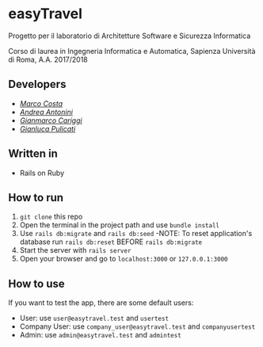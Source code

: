 # easyTravel
Progetto per il laboratorio di Architetture Software e Sicurezza Informatica

Corso di laurea in Ingegneria Informatica e Automatica, Sapienza Università di Roma, A.A. 2017/2018

## Developers
* [*Marco Costa*](https://github.com/marcocosta96)
* [*Andrea Antonini*](https://github.com/AndreaAntonini)
* [*Gianmarco Cariggi*](https://github.com/giacar)
* [*Gianluca Pulicati*](https://github.com/giallu4)

## Written in
* Rails on Ruby

## How to run

1) ``git clone`` this repo 
2) Open the terminal in the project path and use `bundle install`
3) Use `rails db:migrate` and `rails db:seed`
    -NOTE: To reset application's database run `rails db:reset` BEFORE `rails db:migrate`
4) Start the server with `rails server`
5) Open your browser and go to ``localhost:3000`` or ``127.0.0.1:3000``

## How to use
If you want to test the app, there are some default users:
* User: use `user@easytravel.test` and `usertest`
* Company User: use `company_user@easytravel.test` and `companyusertest`
* Admin: use `admin@easytravel.test` and `admintest`